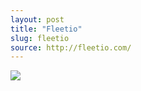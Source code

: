 ```yaml
---
layout: post
title: "Fleetio"
slug: fleetio
source: http://fleetio.com/
---
```


<img src="{{ site.url }}/assets/img/screenshots/fleetio.jpg">
